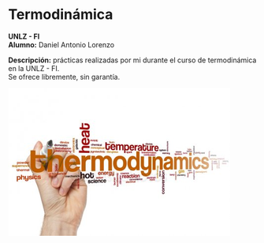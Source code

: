 # Termodinámica
__UNLZ - FI__   
__Alumno:__ Daniel Antonio Lorenzo 

__Descripción:__ prácticas realizadas por mi durante el curso de termodinámica en la UNLZ - FI.   
Se ofrece libremente, sin garantía.

![thermo01.jpg](img/thermo01.jpg)
